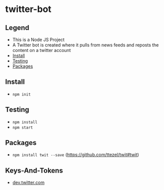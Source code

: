 # twitter-bot  
## Legend 
- This is a Node JS Project
- A Twitter bot is created where it pulls from news feeds and reposts the content on a twitter account
- [Install](##Install)
- [Testing](##Testing)
- [Packages](##Packages)
  
## Install
- ```npm init```

## Testing
- ```npm install```
- ```npm start```

## Packages
- ```npm install twit --save``` (https://github.com/ttezel/twit#twit)

## Keys-And-Tokens
- [dev.twitter.com](dev.twitter.com)